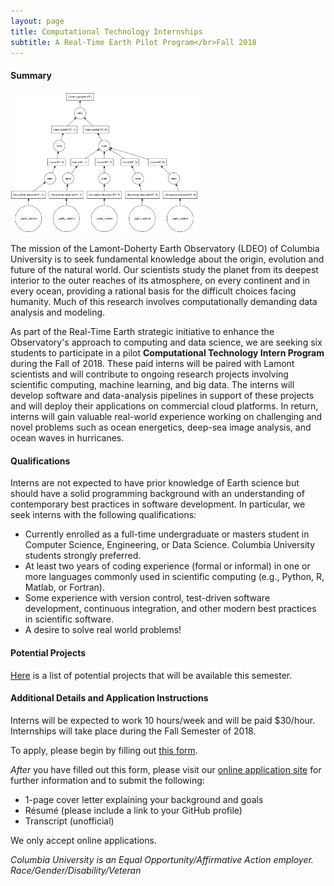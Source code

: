 ```yaml
---
layout: page
title: Computational Technology Internships
subtitle: A Real-Time Earth Pilot Program</br>Fall 2018
---
```


#### Summary

<div class="left_image_float">
  <img src="images/dask_dag.png" alt="" width="300">
</div>

The mission of the Lamont-Doherty Earth Observatory (LDEO) of Columbia University is to seek fundamental knowledge about the origin, evolution and future of the natural world. Our scientists study the planet from its deepest interior to the outer reaches of its atmosphere, on every continent and in every ocean, providing a rational basis for the difficult choices facing humanity. Much of this research involves computationally demanding data analysis and modeling. 

As part of the Real-Time Earth strategic initiative to enhance the Observatory's approach to computing and data science, we are seeking six students to participate in a pilot <b>Computational Technology Intern Program</b> during the Fall of 2018. These paid interns will be paired with Lamont scientists and will contribute to ongoing research projects involving scientific computing, machine learning, and big data. The interns will develop software and data-analysis pipelines in support of these projects and will deploy their applications on commercial cloud platforms. In return, interns will gain valuable real-world experience working on challenging and novel problems such as ocean energetics, deep-sea image analysis, and ocean waves in hurricanes. 

#### Qualifications

Interns are not expected to have prior knowledge of Earth science but should have a solid programming background with an understanding of contemporary best practices in software development. In particular, we seek interns with the following qualifications: 

- Currently enrolled as a full-time undergraduate or masters student in Computer Science, Engineering, or Data Science. Columbia University students strongly preferred. 
- At least two years of coding experience (formal or informal) in one or more languages commonly used in scientific computing (e.g., Python, R, Matlab, or Fortran). 
- Some experience with version control, test-driven software development, continuous integration, and other modern best practices in scientific software. 
- A desire to solve real world problems! 

#### Potential Projects

[Here](intern_program_projects) is a list of potential projects that will be available this semester.

#### Additional Details and Application Instructions

Interns will be expected to work 10 hours/week and will be paid $30/hour. Internships will take place during the Fall Semester of 2018.

To apply, please begin by filling out [this form](https://goo.gl/forms/gVzCQ1EFnUg543Uu1).

<i>After</i> you have filled out this form, please visit our [online application site](https://jobs.columbia.edu/applicants/Central?quickFind=171060) for further information and to submit the following:
 
 - 1-page cover letter explaining your background and goals
 - R&eacute;sum&eacute; (please include a link to your GitHub profile)
 - Transcript (unofficial)

We only accept online applications.

<i>Columbia University is an Equal Opportunity/Affirmative Action employer.<br>Race/Gender/Disability/Veteran</i>
